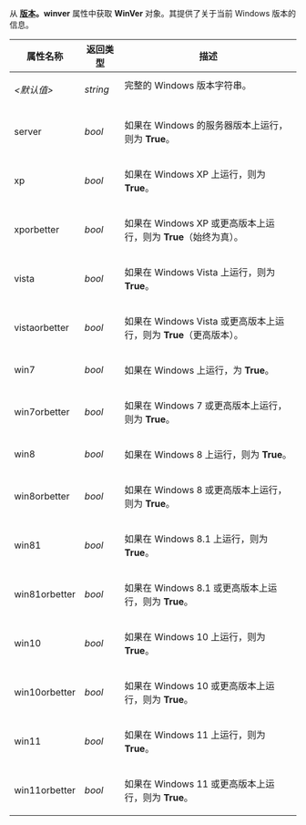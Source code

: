 从 **[版本](version.zh.md)。winver** 属性中获取 **WinVer** 对象。其提供了关于当前 Windows 版本的信息。

<table>
<thead><tr><th>
属性名称</th><th>
返回类型</th><th>
描述
</th></tr></thead><tbody><tr><td>

*\<默认值\>*</td><td>

*string*</td><td>
完整的 Windows 版本字符串。
</td></tr><tr><td>
server</td><td>

*bool*</td><td>

如果在 Windows 的服务器版本上运行，则为 **True**。
</td></tr><tr><td>
xp</td><td>

*bool*</td><td>

如果在 Windows XP 上运行，则为 **True**。
</td></tr><tr><td>
xporbetter</td><td>

*bool*</td><td>

如果在 Windows XP 或更高版本上运行，则为 **True**（始终为真）。
</td></tr><tr><td>
vista</td><td>

*bool*</td><td>

如果在 Windows Vista 上运行，则为 **True**。
</td></tr><tr><td>
vistaorbetter</td><td>

*bool*</td><td>

如果在 Windows Vista 或更高版本上运行，则为 **True**（更高版本）。
</td></tr><tr><td>
win7</td><td>

*bool*</td><td>

如果在 Windows 上运行，为 **True**。
</td></tr><tr><td>
win7orbetter</td><td>

*bool*</td><td>

如果在 Windows 7 或更高版本上运行，则为 **True**。
</td></tr><tr><td>
win8</td><td>

*bool*</td><td>

如果在 Windows 8 上运行，则为 **True**。
</td></tr><tr><td>
win8orbetter</td><td>

*bool*</td><td>

如果在 Windows 8 或更高版本上运行，则为 **True**。
</td></tr><tr><td>
win81</td><td>

*bool*</td><td>

如果在 Windows 8.1 上运行，则为 **True**。
</td></tr><tr><td>
win81orbetter</td><td>

*bool*</td><td>

如果在 Windows 8.1 或更高版本上运行，则为 **True**。
</td></tr><tr><td>
win10</td><td>

*bool*</td><td>

如果在 Windows 10 上运行，则为 **True**。
</td></tr><tr><td>
win10orbetter</td><td>

*bool*</td><td>

如果在 Windows 10 或更高版本上运行，则为 **True**。
</td></tr><tr><td>
win11</td><td>

*bool*</td><td>

如果在 Windows 11 上运行，则为 **True**。
</td></tr><tr><td>
win11orbetter</td><td>

*bool*</td><td>

如果在 Windows 11 或更高版本上运行，则为 **True**。
</td></tr></tbody>
</table>